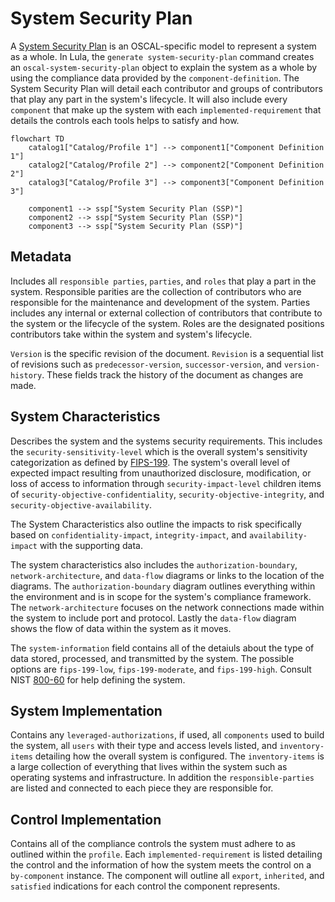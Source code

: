 # System Security Plan

A [System Security Plan](https://pages.nist.gov/OSCAL/resources/concepts/layer/implementation/ssp/) is an OSCAL-specific model to represent a system as a whole. In Lula, the `generate system-security-plan` command creates an `oscal-system-security-plan` object to explain the system as a whole by using the compliance data provided by the `component-definition`. The System Security Plan will detail each contributor and groups of contributors that play any part in the system's lifecycle. It will also include every `component` that make up the system with each `implemented-requirement` that details the controls each tools helps to satisfy and how.

```mermaid
flowchart TD
    catalog1["Catalog/Profile 1"] --> component1["Component Definition 1"]
    catalog2["Catalog/Profile 2"] --> component2["Component Definition 2"]
    catalog3["Catalog/Profile 3"] --> component3["Component Definition 3"]

    component1 --> ssp["System Security Plan (SSP)"]
    component2 --> ssp["System Security Plan (SSP)"]
    component3 --> ssp["System Security Plan (SSP)"]
```

## Metadata

Includes all `responsible parties`, `parties`, and `roles` that play a part in the system. Responsible parities are the collection of contributors who are responsible for the maintenance and development of the system. Parties includes any internal or external collection of contributors that contribute to the system or the lifecycle of the system. Roles are the designated positions contributors take within the system and system's lifecycle.

`Version` is the specific revision of the document. `Revision` is a sequential list of revisions such as `predecessor-version`, `successor-version`, and `version-history`. These fields track the history of the document as changes are made.

## System Characteristics

Describes the system and the systems security requirements. This includes the `security-sensitivity-level` which is the overall system's sensitivity categorization as defined by [FIPS-199](https://nvlpubs.nist.gov/nistpubs/FIPS/NIST.FIPS.199.pdf). The system's overall level of expected impact resulting from unauthorized disclosure, modification, or loss of access to information through `security-impact-level` children items of `security-objective-confidentiality`, `security-objective-integrity`, and `security-objective-availability`.

The System Characteristics also outline the impacts to risk specifically based on `confidentiality-impact`, `integrity-impact`, and `availability-impact` with the supporting data.

The system characteristics also includes the `authorization-boundary`, `network-architecture`, and `data-flow` diagrams or links to the location of the diagrams. The `authorization-boundary` diagram outlines everything within the environment and is in scope for the system's compliance framework. The `network-architecture` focuses on the network connections made within the system to include port and protocol. Lastly the `data-flow` diagram shows the flow of data within the system as it moves.

The `system-information` field contains all of the detaiuls about the type of data stored, processed, and transmitted by the system. The possible options are `fips-199-low`, `fips-199-moderate`, and `fips-199-high`. Consult NIST [800-60](https://nvlpubs.nist.gov/nistpubs/Legacy/SP/nistspecialpublication800-60v2r1.pdf) for help defining the system.

## System Implementation

Contains any `leveraged-authorizations`, if used, all `components` used to build the system, all `users` with their type and access levels listed, and `inventory-items` detailing how the overall system is configured. The `inventory-items` is a large collection of everything that lives within the system such as operating systems and infrastructure. In addition the `responsible-parties` are listed and connected to each piece they are responsible for.

## Control Implementation

Contains all of the compliance controls the system must adhere to as outlined within the `profile`. Each `implemented-requirement` is listed detailing the control and the information of how the system meets the control on a `by-component` instance. The component will outline all `export`, `inherited`, and `satisfied` indications for each control the component represents.

